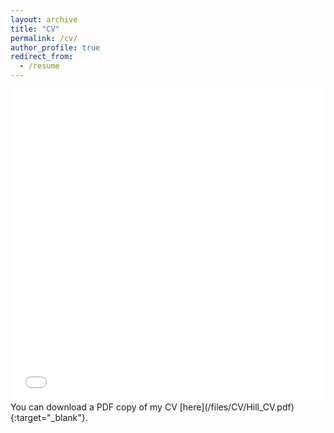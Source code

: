```yaml
---
layout: archive
title: "CV"
permalink: /cv/
author_profile: true
redirect_from:
  - /resume
---
```


<iframe src="/files/CV/Hill_CV.pdf" width="100%" height="500" frameborder="no" border="0" marginwidth="0" marginheight="0"></iframe>
You can download a PDF copy of my CV [here](/files/CV/Hill_CV.pdf){:target="_blank"}.

<!-- {% include base_path %}

Education
======
* MMath in Mathematics, University of Warwick, 2012
* MSc in Complexity Science, University of Warwick, 2013
* PhD in Interdisciplinary Mathematics and Complexity Science, University of Warwick, 2017

Appointments
======
* June 2017 - present: Research Fellow, Zeeman Institute:SBIDER, University of Warwick.
  * Duties included: Tagging issues
  * Supervisor: Professor Git

* Fall 2015: Research Assistant
  * Github University
  * Duties included: Merging pull requests
  * Supervisor: Professor Hub

  \begin{tabularx}{\textwidth}{@{}p{3.9cm} X}
	June 2017 - present & \textbf{Research Fellow}, Zeeman Institute:SBIDER, University of Warwick.
	\begin{itemize}
		\item (October 2019 - April 2020, June 2021 - present) Working on a BBSRC project (in collaboration with Nottingham University) on ``Investigating the impact of farmer behaviour and farmer-led control of infectious disease outbreaks in livestock''. Led by Dr Mike Tildesley and Professor Matt Keeling.
		\item (May 2020 - May 2021) As part of the COVID-19 modelling response, I am part of an MRC project on ``Mathematical modelling and adaptive control to inform real time decision making for the COVID-19 pandemic at the local, regional and national scale''. In collaboration with Dr Mike Tildesley, Professor Matt Keeling, Dr Louise Dyson and Dr Ben Atkins.
		\item (June 2017 - October 2019) Modelling and analysis of seasonal influenza to underpin vaccination policy for the Dept of Health. Part of MEMVIE (Mathematical and Economic Modelling for Vaccination and Immunisation Evaluation) project, led by Professor Matt Keeling.
	\end{itemize}
\end{tabularx}

<!-- Skills
======
* Skill 1
* Skill 2
  * Sub-skill 2.1
  * Sub-skill 2.2
  * Sub-skill 2.3
* Skill 3 -->

<!-- Teaching
======
  <ul>{% for post in site.teaching %}
    {% include archive-single-cv.html %}
  {% endfor %}</ul> -->

<!-- Service and leadership
======
* Currently signed in to 43 different slack teams

Publications
======
  <ul>{% for post in site.publications %}
    {% include archive-single-cv.html %}
  {% endfor %}</ul>

Talks
======
  <ul>{% for post in site.talks %}
    {% include archive-single-talk-cv.html %}
  {% endfor %}</ul> -->
